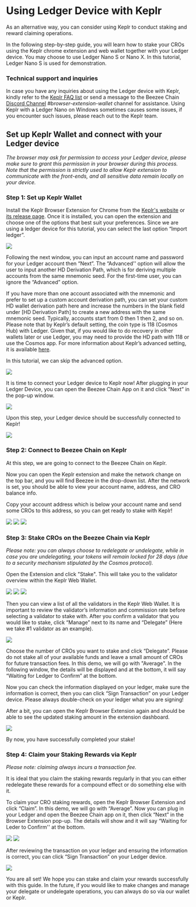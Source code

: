 # Using Ledger Device with Keplr 

As an alternative way, you can consider using Keplr to conduct staking and reward claiming operations. 

In the following step-by-step guide, you will learn how to stake your CROs using the Keplr chrome extension and web wallet together with your Ledger device. You may choose to use Ledger Nano S or Nano X. In this tutorial, Ledger Nano S is used for demonstration.

### Technical support and inquiries
In case you have any inquiries about using the Ledger device with Keplr, kindly refer to the [Keplr FAQ list](https://faq.keplr.app/) or send a message to the Beezee Chain [Discord Channel](https://discord.com/invite/pahqHz26q4) *#browser-extension-wallet* channel for assistance. Using Keplr with a Ledger Nano on Windows sometimes causes some issues, if you encounter such issues, please reach out to the Keplr team.

## Set up Keplr Wallet and connect with your Ledger device
*The browser may ask for permission to access your Ledger device, please make sure to grant this permission in your browser during this process. Note that the permission is strictly used to allow Keplr extension to communicate with the front-ends, and all sensitive data remain locally on your device.*

### Step 1: Set up Keplr Wallet
Install the Keplr Browser Extension for Chrome from the [Keplr's website](https://www.keplr.app/) or [its release page](https://github.com/chainapsis/keplr-extension/releases). Once it is installed, you can open the extension and choose one of the options that best suit your preferences. Since we are using a ledger device for this tutorial, you can select the last option “Import ledger”.

<img src="./assets/keplr_wallet/s1-1.png" />

Following the next window, you can input an account name and password for your Ledger account then “Next”. The “Advanced'' option will allow the user to input another HD Derivation Path, which is for deriving multiple accounts from the same mnemonic seed. For the first-time user, you can ignore the “Advanced” option. 

If you have more than one account associated with the mnemonic and prefer to set up a custom account derivation path, you can set your custom HD wallet derivation path here and increase the numbers in the blank field under [HD Derivation Path] to create a new address with the same mnemonic seed. Typically, accounts start from 0 then 1 then 2, and so on. Please note that by Keplr’s default setting, the coin type is 118 (Cosmos Hub) with Ledger. Given that, if you would like to do recovery in other wallets later or use Ledger, you may need to provide the HD path with 118 or use the Cosmos app. For more information about Keplr’s advanced setting, it is available [here](https://faq.keplr.app/). 

In this tutorial, we can skip the advanced option.

<img src="./assets/keplr_wallet/s1-2.png" />

It is time to connect your Ledger device to Keplr now! After plugging in your Ledger Device, you can open the Beezee Chain App on it and click “Next” in the pop-up window. 

<img src="./assets/keplr_wallet/s1-3.png" />

Upon this step, your Ledger device should be successfully connected to Keplr!

<img src="./assets/keplr_wallet/s1-4.png" />


### Step 2: Connect to Beezee Chain on Keplr

At this step, we are going to connect to the Beezee Chain on Keplr.

Now you can open the Keplr extension and make the network change on the top bar, and you will find Beezee in the drop-down list. After the network is set, you should be able to view your account name, address, and CRO balance info. 

Copy your account address which is below your account name and send some CROs to this address, so you can get ready to stake with Keplr! 

<img src="./assets/keplr_wallet/s2-1.png" />
<img src="./assets/keplr_wallet/s2-2.png" />
<img src="./assets/keplr_wallet/s2-3.png" />

### Step 3: Stake CROs on the Beezee Chain via Keplr 

*Please note: you can always choose to redelegate or undelegate, while in case you are undelegating, your tokens will remain locked for 28 days (due to a security mechanism stipulated by the Cosmos protocol).*

Open the Extension and click "Stake". This will take you to the validator overview within the Keplr Web Wallet.

<img src="./assets/keplr_wallet/s3-1.png" />
<img src="./assets/keplr_wallet/s3-2.png" />
<img src="./assets/keplr_wallet/s3-3.png" />

Then you can view a list of all the validators in the Keplr Web Wallet. It is important to review the validator’s information and commission rate before selecting a validator to stake with. After you confirm a validator that you would like to stake, click “Manage” next to its name and “Delegate” (Here we take #1 validator as an example).

<img src="./assets/keplr_wallet/s3-4.png" />

Choose the number of CROs you want to stake and click “Delegate”. Please do not stake all of your available funds and leave a small amount of CROs for future transaction fees. In this demo, we will go with "Average". In the following window, the details will be displayed and at the bottom, it will say “Waiting for Ledger to Confirm” at the bottom.

Now you can check the information displayed on your ledger, make sure the information is correct, then you can click “Sign Transaction” on your Ledger device.
Please always double-check on your ledger what you are signing!

After a bit, you can open the Keplr Browser Extension again and should be able to see the updated staking amount in the extension dashboard. 

<img src="./assets/keplr_wallet/s3-5.png" />

By now, you have successfully completed your stake! 


### Step 4: Claim your Staking Rewards via Keplr 
*Please note: claiming always incurs a transaction fee.*

It is ideal that you claim the staking rewards regularly in that you can either redelegate these rewards for a compound effect or do something else with it. 

To claim your CRO staking rewards, open the Keplr Browser Extension and click “Claim”. In this demo, we will go with “Average”. 
Now you can plug in your Ledger and open the Beezee Chain app on it, then click “Next” in the Browser Extension pop-up. The details will show and it will say “Waiting for Leder to Confirm'' at the bottom.

<img src="./assets/keplr_wallet/s4-1.png" />
<img src="./assets/keplr_wallet/s4-2.png" />

After reviewing the transaction on your ledger and ensuring the information is correct, you can click “Sign Transaction” on your Ledger device.

<img src="./assets/keplr_wallet/s4-3.png" />

You are all set! We hope you can stake and claim your rewards successfully with this guide. In the future, if you would like to make changes and manage your delegate or undelegate operations, you can always do so via our wallet or Keplr.
